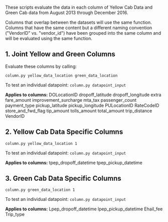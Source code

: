 These scripts evaluate the data in each column of Yellow Cab Data and Green Cab data from August 2013 through December 2016.


Columns that overlap between the datasets will use the same function. Columns that have the same content but a different naming convention ("VendorID" vs. "vendor\_id") have been grouped into the same column and will be evaluated using the same function.

## 1. Joint Yellow and Green Columns

Evaluate these columns by calling:

`column.py yellow_data_location green_data_location`

To test an individual datapoint:
`column.py datapoint_input`

**Applies to columns:**
DOLocationID
dropoff_latitude
dropoff_longitude
extra
fare_amount
improvement_surcharge
mta_tax
passenger_count
payment_type
pickup_latitude
pickup_longitude
PULocationID
RateCodeID
store_and_fwd_flag
tip_amount
tolls_amount
total_amount
trip_distance
VendorID


## 2. Yellow Cab Data Specific Columns

`column.py yellow_data_location 1`

To test an individual datapoint:
`column.py datapoint_input`

**Applies to columns:**
tpep_dropoff_datetime
tpep_pickup_datetime


## 3. Green Cab Data Specific Columns

`column.py green_data_location 1`

To test an individual datapoint:
`column.py datapoint_input`

**Applies to columns:**
Lpep_dropoff_datetime
lpep_pickup_datetime
Ehail_fee
Trip_type
